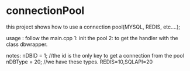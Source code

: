 # connectionPool

this project shows how to use a connection pool(MYSQL, REDIS, etc....);

usage : follow the main.cpp
  1: init the pool
  2: to get the handler with the class dbwrapper.

notes:
  nDBID = 1;  //the id is the only key to get a connection from the pool
	nDBType = 20;  //we have these types. REDIS=10,SQLAPI=20
